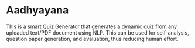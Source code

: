 # Aadhyayana

This is a smart Quiz Generator that generates a dynamic quiz from any uploaded text/PDF document using NLP. This can be used for self-analysis, question paper generation, and evaluation, thus reducing human effort.
